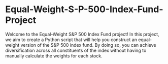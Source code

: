 # Equal-Weight-S-P-500-Index-Fund-Project
Welcome to the Equal-Weight S&amp;P 500 Index Fund project! In this project, we aim to create a Python script that will help you construct an equal-weight version of the S&amp;P 500 index fund. By doing so, you can achieve diversification across all constituents of the index without having to manually calculate the weights for each stock.

